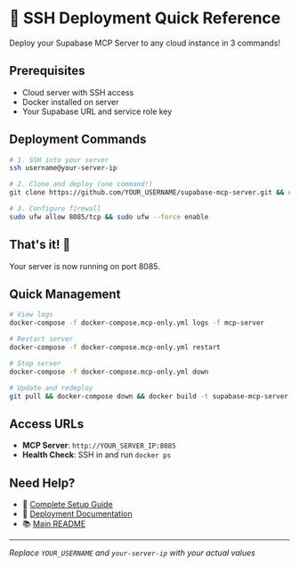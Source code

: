 # 🚀 SSH Deployment Quick Reference

Deploy your Supabase MCP Server to any cloud instance in 3 commands!

## Prerequisites
- Cloud server with SSH access
- Docker installed on server
- Your Supabase URL and service role key

## Deployment Commands

```bash
# 1. SSH into your server
ssh username@your-server-ip

# 2. Clone and deploy (one command!)
git clone https://github.com/YOUR_USERNAME/supabase-mcp-server.git && cd supabase-mcp-server && chmod +x scripts/deploy.sh && ./scripts/deploy.sh

# 3. Configure firewall
sudo ufw allow 8085/tcp && sudo ufw --force enable
```

## That's it! 🎉

Your server is now running on port 8085.

## Quick Management

```bash
# View logs
docker-compose -f docker-compose.mcp-only.yml logs -f mcp-server

# Restart server
docker-compose -f docker-compose.mcp-only.yml restart

# Stop server
docker-compose -f docker-compose.mcp-only.yml down

# Update and redeploy
git pull && docker-compose down && docker build -t supabase-mcp-server:latest . && docker-compose up -d
```

## Access URLs
- **MCP Server**: `http://YOUR_SERVER_IP:8085`
- **Health Check**: SSH in and run `docker ps`

## Need Help?
- 📖 [Complete Setup Guide](GITHUB_SETUP.md)
- 🔧 [Deployment Documentation](DEPLOYMENT.md)
- 📚 [Main README](README.md)

---
*Replace `YOUR_USERNAME` and `your-server-ip` with your actual values*
